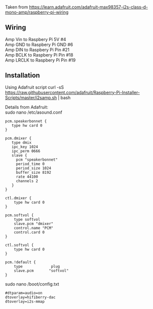 Taken from https://learn.adafruit.com/adafruit-max98357-i2s-class-d-mono-amp/raspberry-pi-wiring

## Wiring
Amp Vin to Raspbery Pi 5V #4<br/>
Amp GND to Raspbery Pi GND #6<br/>
Amp DIN to Raspbery Pi Pin #21<br/>
Amp BCLK to Raspbery Pi Pin #18<br/>
Amp LRCLK to Raspbery Pi Pin #19<br/>

## Installation

Using Adafruit script
curl -sS https://raw.githubusercontent.com/adafruit/Raspberry-Pi-Installer-Scripts/master/i2samp.sh | bash

Details from Adafruit:<br/>
sudo nano /etc/asound.conf
```
pcm.speakerbonnet {
   type hw card 0
}

pcm.dmixer {
   type dmix
   ipc_key 1024
   ipc_perm 0666
   slave {
     pcm "speakerbonnet"
     period_time 0
     period_size 1024
     buffer_size 8192
     rate 44100
     channels 2
   }
}

ctl.dmixer {
    type hw card 0
}

pcm.softvol {
    type softvol
    slave.pcm "dmixer"
    control.name "PCM"
    control.card 0
}

ctl.softvol {
    type hw card 0
}

pcm.!default {
    type             plug
    slave.pcm       "softvol"
}
```

sudo nano /boot/config.txt<br/>
```
#dtparam=audio=on
dtoverlay=hifiberry-dac
dtoverlay=i2s-mmap
```
